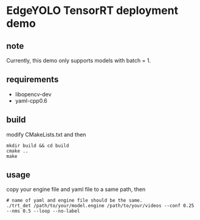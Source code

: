 # EdgeYOLO TensorRT deployment demo

## note

Currently, this demo only supports models with batch = 1.

## requirements

- libopencv-dev
- yaml-cpp0.6

## build
modify CMakeLists.txt and then
```shell
mkdir build && cd build
cmake ..
make
```
## usage

copy your engine file and yaml file to a same path, then

```shell
# name of yaml and engine file should be the same.
./trt_det /path/to/your/model.engine /path/to/your/videos --conf 0.25 --nms 0.5 --loop --no-label
```
